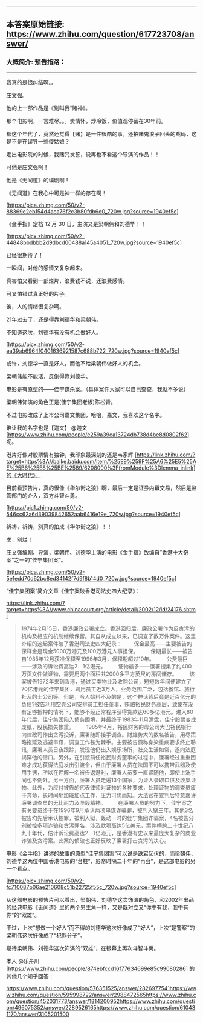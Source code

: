 ----------------------------------------
## 本答案原始链接: https://www.zhihu.com/question/617723708/answer/
### 大概简介: 预告指路：
----------------------------------------
我真的是很纠结啊。。

庄文强。

他的上一部作品是《别叫我“赌神》。

那个电影啊，一言难尽。。。卖情怀，炒冷饭，价值观停留在30年前。

都这个年代了，竟然还觉得【赌】是一件很酷的事，还拍赌鬼浪子回头的戏码，这是不是在误导一些傻姑娘？

走出电影院的时候，我赌咒发誓，说再也不看这个导演的作品！！

可他是庄文强啊！

他是《无间道》的编剧啊！

《无间道》在我心中可是神一样的存在啊！

[https://pica.zhimg.com/50/v2-88369e2eb154d4aca76f2c3b80fdb6d0_720w.jpg?source=1940ef5c]

《金手指》定档 12 月 30 日，主演又是梁朝伟和刘德华！！

[https://picx.zhimg.com/50/v2-44848bbdbbb2d9dbcd00488a145a4051_720w.jpg?source=1940ef5c]

已经很期待了！

一瞬间，对他的感情又复杂起来。

真害怕又看到一部烂片，浪费钱不说，还浪费感情。

可又怕错过真正好的片子。

诶，人的情绪很复杂啊。

21年过去了，还是得靠刘德华和梁朝伟。

不知道这次，刘德华有没有机会做好人。

[https://picx.zhimg.com/50/v2-ea39ab6964f0401636921587c688b722_720w.jpg?source=1940ef5c]

或许，刘德华一直是好人，而他不给梁朝伟做好人的机会。

梁朝伟能不能活，反倒得靠刘德华。




电影是有原型的——佳宁谋杀案。（具体案件大家可以自己查查，我就不多说）

梁朝伟饰演的角色正是(佳宁集团老板)陈松青。

不过电影改成了上市公司嘉文集团，哈哈，嘉文，我喜欢这个名字。

谁让我的名字也是【迦文】 @迦文 [https://www.zhihu.com/people/e259a39ca13724db738d4be8d0802f62] 呢。

港片好像对股票情有独钟，我印象最深刻的还是韦家辉 [https://link.zhihu.com/?target=https%3A//baike.baidu.com/item/%25E9%259F%25A6%25E5%25AE%25B6%25E8%25BE%2589/6208000%3FfromModule%3Dlemma_inlink]的《大时代》。

目前看预告片，真的很像《华尔街之狼》啊，最后一定是证券内幕交易，然后是监管部门的介入，双方斗智斗勇。

[https://pic1.zhimg.com/50/v2-546cc62a6d39039842652aab6416e19e_720w.jpg?source=1940ef5c]

祈祷，祈祷，别真的拍成《华尔街之狼》！！

求，别烂！

庄文强编剧、导演，梁朝伟、刘德华主演的电影《金手指》改编自“香港十大奇案”之一的“佳宁集团案”。

[https://pica.zhimg.com/50/v2-5e1edd70d62bc8ed34142f7d9f8b14d0_720w.jpg?source=1940ef5c]

“佳宁集团案”简介文章《佳宁案破香港司法史四大纪录》：

https://link.zhihu.com/?target=https%3A//www.chinacourt.org/article/detail/2002/12/id/24176.shtml

> 1974年2月15日，香港廉政公署成立。香港回归后，廉政公署作为反贪污的机构及相应的机制继续保留。其自从成立以来，已调查了数万件案件。这里介绍的这起案件破了香港司法史四大纪录：
> 　　保金最高——主要被告的保释金是现金5000万港元及100万港元人事担保。
> 　　保期最长——被告自1985年12月获准保释至1996年3月，保释期超过10年。
> 　　公费最巨——涉及的诉讼费高达2．1亿港元。
> 　　证物最多——廉署搜集了约400万页文件做证物，需要用两个面积共2000多平方英尺的房间储存。
> 　　该案被告1972年来到香港，通过买卖物业及收购公司，短短数年间便建立了70亿港元的佳宁集团，聘用员工近3万人，业务范围广泛，包括餐馆、旅行社及的士公司等。但是，令人始料不及的是，这个神话背后竟是近百亿元的负债?被告利用空壳公司安排员工担任董事，贿赂裕民财务高层，致使在没有足够抵押的情况下，能够不经正常程序获得贷款达60多亿港元。进入80年代后，佳宁集团陷入债务困境，并最终于1983年11月清盘，佳宁股票变成废纸，股民损失惨重。
> 　　1985年4月，裕民财务的母公司大巴裕民银行向律政司作出贪污投诉，廉署随即接手调查。财雄势大的数名被告，用尽策略拖延及逃避审讯，调查工作甚为棘手。主要被告假称身染重病要求终止聆讯，廉署人员日夜跟踪，发现他仍出入娱乐场所，社交生活如常，遂向法庭揭穿他的借口。另外，在引渡前任裕民财务董事的过程中，廉署经过重重困难才成功获得法庭发出引渡令，但由于廉署人员在法国不可以携带武器及使用手铐，所以在押解一名被告返港时，廉署人员要一直紧随他，即使上洗手间也不例外。另一方面，廉署人员走遍13个国家，为证人录取口供及收集证物。此外，为应付被告的代表律师对证物的各种要求，处理证物的调查员疲于奔命，长时间地加班加点工作，压力可想而知。大法官在宣判后特意嘉许廉署调查员的无比耐力及坚毅精神。
> 　　在廉署人员的努力下，佳宁案之有关要员终于在1996年9月承认两项串谋诈骗罪，被判入狱三年。其他3名被告均先后承认控罪，被判入狱，轰动一时的佳宁集团诈骗案，4名被告分别被控多项诈骗和贪污罪名，涉及款项高达5亿美元，案件横跨二十世纪八九十年代，估计诉讼费高达2．1亿港元，是香港有史以来最庞大复杂的商业诈骗及贪污案。此案的侦破也正好反映了廉署打击贪污的决心。

电影《金手指》讲述的故事的原型“佳宁集团案”可以说是跌宕起伏的，而梁朝伟、刘德华这两位中国香港电影的“台柱”、影帝时隔二十年的“再会”，是这部电影的另一个看点。

[https://picx.zhimg.com/50/v2-fc710087b06ae210608c51b22725f55c_720w.jpg?source=1940ef5c]

从这部电影的预告片可以看出，梁朝伟、刘德华这次饰演的角色，和2002年出品的经典电影《无间道》里的两个男主角一样，又是既对立又“你中有我，我中有你”的“双雄”。

不过，上次“想做一个好人”而不得的刘德华这次好像成了“好人”，上次“是警察”的梁朝伟这次好像成了“犯罪分子”。

期待梁朝伟、刘德华这次饰演的“双雄”，在银幕上再次斗智斗勇。




本人 @乐舟川 [https://www.zhihu.com/people/874ebfccd16f77634699e85c99080286] 的其他几个知乎回答：

https://www.zhihu.com/question/576351525/answer/2826977541https://www.zhihu.com/question/595998722/answer/2988472565https://www.zhihu.com/question/452031773/answer/1814200952https://www.zhihu.com/question/496075352/answer/2289526165https://www.zhihu.com/question/610431170/answer/3105201500


